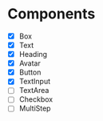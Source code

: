 # Components

- [x] Box
- [x] Text
- [x] Heading
- [x] Avatar
- [x] Button
- [x] TextInput
- [ ] TextArea
- [ ] Checkbox
- [ ] MultiStep